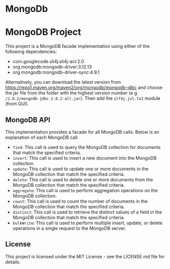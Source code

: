 # MongoDb

# MongoDB Project

This project is a MongoDB facade implementation using either of the following dependencies:

- com.googlecode.sli4j:sli4j-acl:2.0
- org.mongodb:mongodb-driver:3.12.13
- org.mongodb:mongodb-driver-sync:4.9.1

Alternatively, you can download the latest version from https://repo1.maven.org/maven2/org/mongodb/mongodb-jdbc and choose the jar file from the folder with the highest version number (e.g. `/2.0.2/mongodb-jdbc-2.0.2-all.jar`). Then add the `slf4j.jul.to2` module (from GUI).

## MongoDB API

This implementation provides a facade for all MongoDB calls. Below is an explanation of each MongoDB call:

- `find`: This call is used to query the MongoDB collection for documents that match the specified criteria.
- `insert`: This call is used to insert a new document into the MongoDB collection.
- `update`: This call is used to update one or more documents in the MongoDB collection that match the specified criteria.
- `delete`: This call is used to delete one or more documents from the MongoDB collection that match the specified criteria.
- `aggregate`: This call is used to perform aggregation operations on the MongoDB collection.
- `count`: This call is used to count the number of documents in the MongoDB collection that match the specified criteria.
- `distinct`: This call is used to retrieve the distinct values of a field in the MongoDB collection that match the specified criteria.
- `bulkWrite`: This call is used to perform multiple insert, update, or delete operations in a single request to the MongoDB server.

## License

This project is licensed under the MIT License - see the LICENSE.md file for details.
